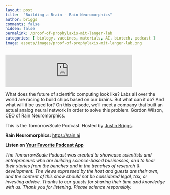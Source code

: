 ```yaml
---
layout: post
title:  "Building a Brain - Rain Neuromorphics"
author: briggs
comments: false
hidden: false
permalink: /proof-of-prophylaxis-mit-langer-lab
categories: [ biology, vaccines, materials, AI, biotech, podcast ]
image: assets/images/proof-of-prophylaxis-mit-langer-lab.png
---
```


<iframe src="https://anchor.fm/tomorrowscale/embed/episodes/Building-a-Brain---Rain-Neuromorphics-ebut4s" height="102px" width="400px" frameborder="0" scrolling="no"></iframe>

What does the future of scientific computing look like? Labs all over the world are racing to build chips based on our brains. But what can it do? And what will it be used for? On this episode, we’ll meet a company that built an actual analog neural network in order to solve this problem. Gordon Wilson, CEO of Rain Neuromorphics. 

This is the TomorrowScale Podcast. Hosted by [Justin Briggs](https://www.linkedin.com/in/briggsly).

**Rain Neuromorphics:** https://rain.ai

**Listen on [Your Favorite Podcast App](https://anchor.fm/tomorrowscale/)**

*The TomorrowScale Podcast was created to showcase scientists and entrepreneurs who are building science-based businesses, and to hear their stories from the benches and in the trenches of research & development. The views expressed by the host and guests are their own, and the content of this show should not be considered legal, tax, or investing advice. Thanks to our guests for sharing their time and knowledge with us. Thank you for listening. Please science responsibly.*